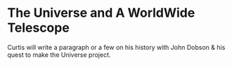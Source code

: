 # The Universe and A WorldWide Telescope

Curtis will write a paragraph or a few on his history with John Dobson & his quest to make the Universe project.
